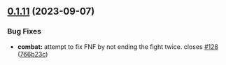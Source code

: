 ## [0.1.11](https://github.com/After-The-End-Of-All-Things/game/compare/v0.1.10...v0.1.11) (2023-09-07)


### Bug Fixes

* **combat:** attempt to fix FNF by not ending the fight twice. closes [#128](https://github.com/After-The-End-Of-All-Things/game/issues/128) ([766b23c](https://github.com/After-The-End-Of-All-Things/game/commit/766b23c2c992c7db08d97a9c74cc2248beea02b1))



